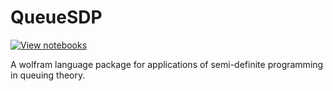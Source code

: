 # QueueSDP
[![View notebooks](https://wolfr.am/HAAhzkRq)](https://wolfr.am/TPaqP8aH)

A wolfram language package for applications of semi-definite programming in queuing theory.

